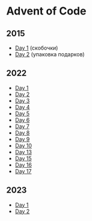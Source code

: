 # Advent of Code

## 2015

- [Day 1](https://github.com/AlexAkama/advent_of_code/tree/main/src/main/java/advent_of_code/event_2015/day01)
  (скобочки)
- [Day 2](https://github.com/AlexAkama/advent_of_code/tree/main/src/main/java/advent_of_code/event_2015/day02)
  (упаковка подарков)

## 2022

- [Day 1](https://github.com/AlexAkama/advent_of_code/tree/main/src/main/java/advent_of_code/event_2022/day01)
- [Day 2](https://github.com/AlexAkama/advent_of_code/tree/main/src/main/java/advent_of_code/event_2022/day02)
- [Day 3](https://github.com/AlexAkama/advent_of_code/tree/main/src/main/java/advent_of_code/event_2022/day03)
- [Day 4](https://github.com/AlexAkama/advent_of_code/tree/main/src/main/java/advent_of_code/event_2022/day04)
- [Day 5](https://github.com/AlexAkama/advent_of_code/tree/main/src/main/java/advent_of_code/event_2022/day05)
- [Day 6](https://github.com/AlexAkama/advent_of_code/tree/main/src/main/java/advent_of_code/event_2022/day06)
- [Day 7](https://github.com/AlexAkama/advent_of_code/tree/main/src/main/java/advent_of_code/event_2022/day07)
- [Day 8](https://github.com/AlexAkama/advent_of_code/tree/main/src/main/java/advent_of_code/event_2022/day08)
- [Day 9](https://github.com/AlexAkama/advent_of_code/tree/main/src/main/java/advent_of_code/event_2022/day09)
- [Day 10](https://github.com/AlexAkama/advent_of_code/tree/main/src/main/java/advent_of_code/event_2022/day10)
- [Day 13](https://github.com/AlexAkama/advent_of_code/tree/main/src/main/java/advent_of_code/event_2022/day13)
- [Day 15](https://github.com/AlexAkama/advent_of_code/tree/main/src/main/java/advent_of_code/event_2022/day15)
- [Day 16](https://github.com/AlexAkama/advent_of_code/tree/main/src/main/java/advent_of_code/event_2022/day16)
- [Day 17](https://github.com/AlexAkama/advent_of_code/tree/main/src/main/java/advent_of_code/event_2022/day17)

## 2023
- [Day 1](https://github.com/AlexAkama/advent_of_code/tree/main/src/main/java/advent_of_code/event_2023/day01)
- [Day 2](https://github.com/AlexAkama/advent_of_code/tree/main/src/main/java/advent_of_code/event_2023/day02)
